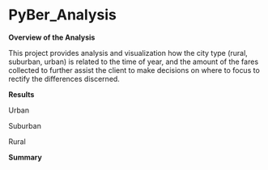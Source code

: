 # PyBer_Analysis

**Overview of the Analysis**

This project provides analysis and visualization how the city type (rural, suburban, urban) is related to the time of year, and the amount of the fares collected to further assist the client to make decisions on where to focus to rectify the differences discerned.

**Results**
  
 Urban
 
 Suburban
  
 Rural
  
**Summary** 
 

